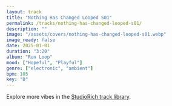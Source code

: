 ```yaml
---
layout: track
title: "Nothing Has Changed Looped S01"
permalink: /tracks/nothing-has-changed-looped-s01/
description: ""
image: "/assets/covers/nothing-has-changed-looped-s01.webp"
image_ready: false
date: 2025-01-01
duration: "3:20"
album: "Run Loop"
mood: ["Hopeful", "Playful"]
genre: ["electronic", "ambient"]
bpm: 105
key: "D"
---
```


Explore more vibes in the [StudioRich track library](/tracks/).
